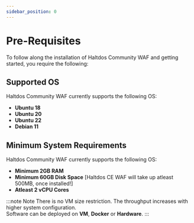 ```yaml
---
sidebar_position: 0
---
```


# Pre-Requisites

To follow along the installation of Haltdos Community WAF and getting started, you require the following:


## Supported OS

Haltdos Community WAF currently supports the following OS:

- **Ubuntu 18**
- **Ubuntu 20**
- **Ubuntu 22**
- **Debian 11**


## Minimum System Requirements

Haltdos Community WAF currently supports the following OS:

- **Minimum 2GB RAM**  
- **Minimum 60GB Disk Space**  [Haltdos CE WAF will take up atleast 500MB, once installed!]
- **Atleast 2 vCPU Cores**

:::note Note
There is no VM size restriction. The throughput increases with higher system configuration.  
Software can be deployed on **VM**, **Docker** or **Hardware**.
:::
